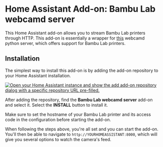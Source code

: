 # Home Assistant Add-on: Bambu Lab webcamd server

This Home Assistant add-on allows you to stream Bambu Lab printers through HTTP. This add-on is essentially a wrapper for [this](https://github.com/synman/webcamd/tree/bambu) webcamd python server, which offers support for Bambu Lab printers.

## Installation

The simplest way to install this add-on is by adding the add-on repository to your Home Assistant installation.

[![Open your Home Assistant instance and show the add add-on repository dialog with a specific repository URL pre-filled.](https://my.home-assistant.io/badges/supervisor_add_addon_repository.svg)](https://my.home-assistant.io/redirect/supervisor_add_addon_repository/?repository_url=https%3A%2F%2Fgithub.com%2Froelvdwater%2Fhass-addons)

After adding the repository, find the **Bambu Lab webcamd server** add-on and select it. Select the **INSTALL** button to install it.

Make sure to set the hostname of your Bambu Lab printer and its access code in the configuration before starting the add-on.

When following the steps above, you're all set and you can start the add-on. You'll then be able to navigate to `http://YOURHOMEASSISTANT:8000`, which will give you several options to watch the camera's feed.
